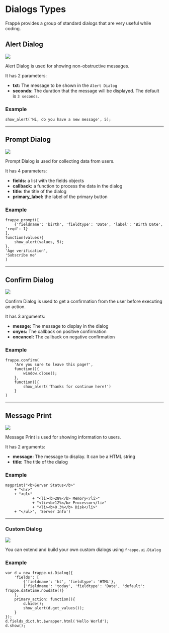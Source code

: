# Dialogs Types

Frappé provides a group of standard dialogs that are very useful while coding.

## Alert Dialog

<img class="screenshot" src="{{docs_base_url}}/assets/img/app-development/show-alert.png">

Alert Dialog is used for showing non-obstructive messages.

It has 2 parameters:

- **txt:** The message to be shown in the `Alert Dialog`
- **seconds:** The duration that the message will be displayed. The default is `3 seconds`.

### Example

	show_alert('Hi, do you have a new message', 5);

---

## Prompt Dialog

<img class="screenshot" src="{{docs_base_url}}/assets/img/app-development/prompt.png">

Prompt Dialog is used for collecting data from users.

It has 4 parameters:

- **fields:** a list with the fields objects
- **callback:** a function to process the data in the dialog
- **title:** the title of the dialog
- **primary_label:** the label of the primary button

### Example

	frappe.prompt([
		{'fieldname': 'birth', 'fieldtype': 'Date', 'label': 'Birth Date', 'reqd': 1}  
	],
	function(values){
		show_alert(values, 5);
	},
	'Age verification',
	'Subscribe me'
	)

---
## Confirm Dialog

<img class="screenshot" src="{{docs_base_url}}/assets/img/app-development/confirm-dialog.png">

Confirm Dialog is used to get a confirmation from the user before executing an action.

It has 3 arguments:

- **mesage:**  The message to display in the dialog
- **onyes:** The callback on positive confirmation
- **oncancel:** The callback on negative confirmation

### Example

	frappe.confirm(
		'Are you sure to leave this page?',
		function(){
			window.close();
		},
		function(){
			show_alert('Thanks for continue here!')
		}
	)

---

## Message Print

<img class="screenshot" src="{{docs_base_url}}/assets/img/app-development/msgprint.png">

Message Print is used for showing information to users.

It has 2 arguments:

- **message:** The message to display. It can be a HTML string
- **title:** The title of the dialog

### Example

	msgprint("<b>Server Status</b>"
		+ "<hr>"
		+ "<ul>"
    			+ "<li><b>28%</b> Memory</li>"
    			+ "<li><b>12%</b> Processor</li>"
    			+ "<li><b>0.3%</b> Disk</li>"
		+ "</ul>", 'Server Info')

---

### Custom Dialog

<img class="screenshot" src="{{docs_base_url}}/assets/img/app-development/dialog.png">

You can extend and build your own custom dialogs using `frappe.ui.Dialog`

### Example

	var d = new frappe.ui.Dialog({
		'fields': [
			{'fieldname': 'ht', 'fieldtype': 'HTML'},
			{'fieldname': 'today', 'fieldtype': 'Date', 'default': frappe.datetime.nowdate()}
		],
		primary_action: function(){
			d.hide();
			show_alert(d.get_values());
		}
	});
	d.fields_dict.ht.$wrapper.html('Hello World');
	d.show();




<!-- markdown -->
